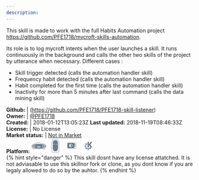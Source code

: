 ```yaml
---
description: 
---
```

This skill is made to work with the full Habits Automation project https://github.com/PFE1718/mycroft-skills-automation.

Its role is to log mycroft intents when the user launches a skill. It runs continuously in the background and calls the other two skills of the project by utterance when necessary.
Different cases :
- Skill trigger detected (calls the automation handler skill)
- Frequency habit detected (calls the automation handler skill)
- Habit completed for the first time (calls the automation handler skill)
- Inactivity for more than 5 minutes after last command (calls the data mining skill)

**Github:** | (https://github.com/PFE1718/PFE1718-skill-listener)  
**Owner:** | [@PFE1718](https://github.com/PFE1718)  
**Created:** | 2018-01-12T13:05:23Z  **Last updated:** 2018-11-19T08:46:33Z  
**License:** | No License  
**Market status:** | [Not in Market](https://market.mycroft.ai/skill/)  
**Platform:**   ![](.gitbook/assets/mark-1-icon.png)  ![](.gitbook/assets/mark-2-icon.png)  ![](.gitbook/assets/picroft-icon.png)  ![](.gitbook/assets/kde.png)   
{% hint style="danger" %}
This skill dosnt have any license attatched. It is not adviasable to use this skillnor fork or clone, as you dont know if you are legaly allowed to do so by the auhtor.
{% endhint %}

